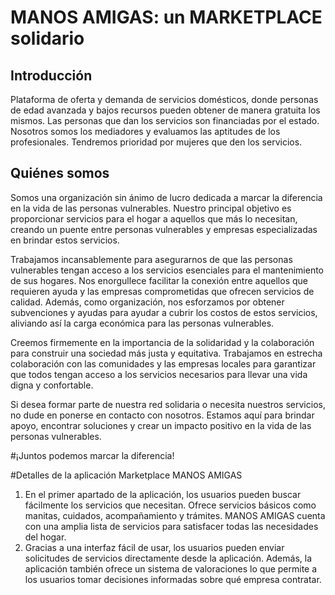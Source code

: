 # MANOS AMIGAS: un MARKETPLACE solidario

## Introducción

Plataforma de oferta y demanda de servicios domésticos, donde personas de edad avanzada y bajos recursos pueden obtener de manera gratuita los mismos. Las personas que dan los servicios son financiadas por el estado. Nosotros somos los mediadores y evaluamos las aptitudes de los profesionales. Tendremos prioridad por mujeres que den los servicios.


## Quiénes somos

Somos una organización sin ánimo de lucro dedicada a marcar la diferencia en la vida de las personas vulnerables. Nuestro principal objetivo es proporcionar servicios para el hogar a aquellos que más lo necesitan, creando un puente entre personas vulnerables y empresas especializadas en brindar estos servicios.

Trabajamos incansablemente para asegurarnos de que las personas vulnerables tengan acceso a los servicios esenciales para el mantenimiento de sus hogares. Nos enorgullece facilitar la conexión entre aquellos que requieren ayuda y las empresas comprometidas que ofrecen servicios de calidad. Además, como organización, nos esforzamos por obtener subvenciones y ayudas para ayudar a cubrir los costos de estos servicios, aliviando así la carga económica para las personas vulnerables.
                
Creemos firmemente en la importancia de la solidaridad y la colaboración para construir una sociedad más justa y equitativa. Trabajamos en estrecha colaboración con las comunidades y las empresas locales para garantizar que todos tengan acceso a los servicios necesarios para llevar una vida digna y confortable.
                
Si desea formar parte de nuestra red solidaria o necesita nuestros servicios, no dude en ponerse en contacto con nosotros. Estamos aquí para brindar apoyo, encontrar soluciones y crear un impacto positivo en la vida de las personas vulnerables. 
 
#¡Juntos podemos marcar la diferencia!

#Detalles de la aplicación Marketplace MANOS AMIGAS
1. En el primer apartado de la aplicación, los usuarios pueden buscar fácilmente los servicios que necesitan. Ofrece servicios básicos como manitas, cuidados, acompañamiento y trámites. MANOS AMIGAS cuenta con una amplia lista de servicios para satisfacer todas las necesidades del hogar. 
2. Gracias a una interfaz fácil de usar, los usuarios pueden enviar solicitudes de servicios directamente desde la aplicación. Además, la aplicación también ofrece un sistema de valoraciones lo que permite a los usuarios tomar decisiones informadas sobre qué empresa contratar.